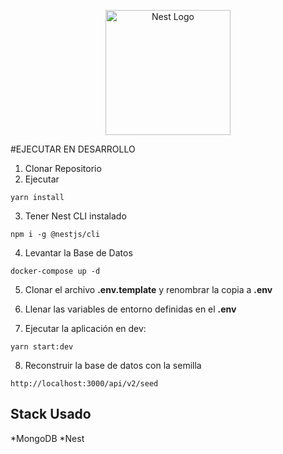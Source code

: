 <p align="center">
  <a href="http://nestjs.com/" target="blank"><img src="https://nestjs.com/img/logo-small.svg" width="200" alt="Nest Logo" /></a>
</p>

#EJECUTAR EN DESARROLLO

1. Clonar Repositorio
2. Ejecutar
```
yarn install
```
3. Tener Nest CLI instalado
```
npm i -g @nestjs/cli
```

4. Levantar la Base de Datos
```
docker-compose up -d
```

5. Clonar el archivo __.env.template__ y renombrar la copia a __.env__

6. Llenar las variables de entorno definidas en el __.env__

7. Ejecutar la aplicación en dev:
```
yarn start:dev
```

8. Reconstruir la base de datos con la semilla
```
http://localhost:3000/api/v2/seed
``` 


## Stack Usado
*MongoDB
*Nest
